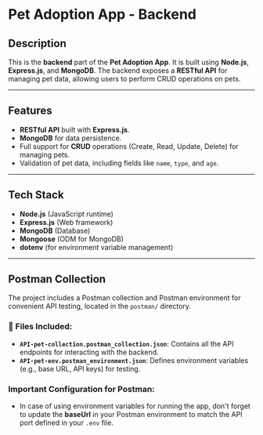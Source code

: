 # Pet Adoption App - Backend

## Description

This is the **backend** part of the **Pet Adoption App**. It is built using **Node.js**, **Express.js**, and **MongoDB**. The backend exposes a **RESTful API** for managing pet data, allowing users to perform CRUD operations on pets.

---

## Features

- **RESTful API** built with **Express.js**.
- **MongoDB** for data persistence.
- Full support for **CRUD** operations (Create, Read, Update, Delete) for managing pets.
- Validation of pet data, including fields like `name`, `type`, and `age`.

---

## Tech Stack

- **Node.js** (JavaScript runtime)
- **Express.js** (Web framework)
- **MongoDB** (Database)
- **Mongoose** (ODM for MongoDB)
- **dotenv** (for environment variable management)

---

## Postman Collection

The project includes a Postman collection and Postman environment for convenient API testing, located in the `postman/` directory.

### 📂 Files Included:
- **`API-pet-collection.postman_collection.json`**: Contains all the API endpoints for interacting with the backend.
- **`API-pet-env.postman_environment.json`**: Defines environment variables (e.g., base URL, API keys) for testing.

### Important Configuration for Postman:
- In case of using environment variables for running the app, don't forget to update the **baseUrl** in your Postman environment to match the API port defined in your `.env` file.
